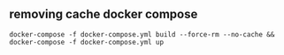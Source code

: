 
## removing cache docker compose

    docker-compose -f docker-compose.yml build --force-rm --no-cache && docker-compose -f docker-compose.yml up
